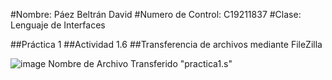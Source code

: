
#Nombre: Páez Beltrán David
#Numero de Control: C19211837
#Clase: Lenguaje de Interfaces

##Práctica 1
##Actividad 1.6
##Transferencia de archivos mediante FileZilla

![image](https://user-images.githubusercontent.com/96804874/219848544-446d49fa-f0d9-4728-84b1-0c545e2dce78.png)
Nombre de Archivo Transferido "practica1.s"
